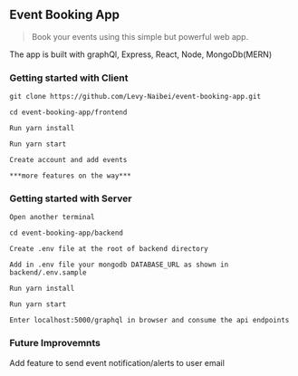 ## Event Booking App

> Book your events using this simple but powerful web app.

The app is built with graphQl, Express, React, Node, MongoDb(MERN)

### Getting started with Client

```
git clone https://github.com/Levy-Naibei/event-booking-app.git
```

```
cd event-booking-app/frontend
```

```
Run yarn install
```

```
Run yarn start
```

```
Create account and add events
```

```
***more features on the way***
```

### Getting started with Server

```
Open another terminal
```

```
cd event-booking-app/backend
```

```
Create .env file at the root of backend directory
```

```
Add in .env file your mongodb DATABASE_URL as shown in backend/.env.sample
```

```
Run yarn install
```

```
Run yarn start
```

```
Enter localhost:5000/graphql in browser and consume the api endpoints
```

### Future Improvemnts

Add feature to send event notification/alerts to user email
